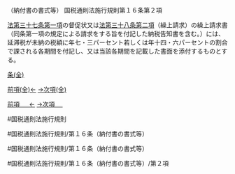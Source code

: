 （納付書の書式等）
国税通則法施行規則第１６条第２項

[法第三十七条第一項](国税通則法＿＿＿＿＿第３７条第１項)の督促状又は[法第三十八条第二項](国税通則法＿＿＿＿＿第３８条第２項)（繰上請求）の繰上請求書（同条第一項の規定による請求をする旨を付記した納税告知書を含む。）には、延滞税が未納の税額に年七・三パーセント若しくは年十四・六パーセントの割合で課される各期間を付記し、又は当該各期間を記載した書面を添付するものとする。

[条(全)](国税通則法施行規則＿第１６条_.md)

[前項(全)←](国税通則法施行規則＿第１６条第１項_.md)    [→次項(全)](国税通則法施行規則＿第１６条第３項_.md)

[前項 　 ←](国税通則法施行規則＿第１６条第１項.md)    [→次項 　 ](国税通則法施行規則＿第１６条第３項.md)



#国税通則法施行規則

#国税通則法施行規則/第１６条（納付書の書式等）

#国税通則法施行規則/第１６条（納付書の書式等）

#国税通則法施行規則/第１６条（納付書の書式等）/第２項

